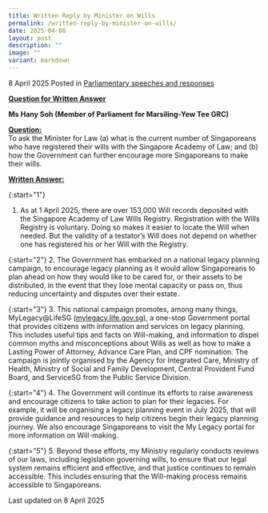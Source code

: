 ```yaml
---
title: Written Reply by Minister on Wills
permalink: /written-reply-by-minister-on-wills/
date: 2025-04-08
layout: post
description: ""
image: ""
variant: markdown
---
```

8 April 2025 Posted in [Parliamentary speeches and responses](/news/parliamentary-speeches) 

<b><u>Question for Written Answer</u></b>

<b>**Ms Hany Soh (Member of Parliament for Marsiling-Yew Tee GRC)**</b>

<b><u>Question:</u></b>
<br> To ask the Minister for Law (a) what is the current number of Singaporeans who have registered their wills with the Singapore Academy of Law; and (b) how the Government can further encourage more Singaporeans to make their wills.

<b><u>Written Answer:</u></b>

{:start="1"}
1.	As at 1 April 2025, there are over 153,000 Will records deposited with the Singapore Academy of Law Wills Registry. Registration with the Wills Registry is voluntary. Doing so makes it easier to locate the Will when needed. But the validity of a testator’s Will does not depend on whether one has registered his or her Will with the Registry.

{:start="2"}
2.	The Government has embarked on a national legacy planning campaign, to encourage legacy planning as it would allow Singaporeans to plan ahead on how they would like to be cared for, or their assets to be distributed, in the event that they lose mental capacity or pass on, thus reducing uncertainty and disputes over their estate.

{:start="3"}
3.	This national campaign promotes, among many things, MyLegacy@LifeSG (<a href="https://mylegacy.life.gov.sg/">mylegacy.life.gov.sg</a>), a one-stop Government portal that provides citizens with information and services on legacy planning. This includes useful tips and facts on Will-making, and information to dispel common myths and misconceptions about Wills as well as how to make a Lasting Power of Attorney, Advance Care Plan, and CPF nomination. The campaign is jointly organised by the Agency for Integrated Care, Ministry of Health, Ministry of Social and Family Development, Central Provident Fund Board, and ServiceSG from the Public Service Division.

{:start="4"}
4.	The Government will continue its efforts to raise awareness and encourage citizens to take action to plan for their legacies. For example, it will be organising a legacy planning event in July 2025, that will provide guidance and resources to help citizens begin their legacy planning journey. We also encourage Singaporeans to visit the My Legacy portal for more information on Will-making.

{:start="5"}
5. Beyond these efforts, my Ministry regularly conducts reviews of our laws, including legislation governing wills, to ensure that our legal system remains efficient and effective, and that justice continues to remain accessible. This includes ensuring that the Will-making process remains accessible to Singaporeans.

<p></p><p></p><p class="right-side-updated">Last updated on 8 April 2025</p>